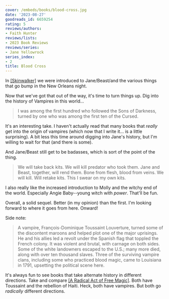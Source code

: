 ```yaml
---
cover: /embeds/books/blood-cross.jpg
date: '2023-08-27'
goodreads_id: 6659254
rating: 5
reviews/authors:
- Faith Hunter
reviews/lists:
- 2023 Book Reviews
reviews/series:
- Jane Yellowrock
series_index:
- 2
title: Blood Cross
---
```

In [[Skinwalker]]() we were introduced to Jane/Beast/and the various things that go bump in the New Orleans night. 

Now that we've got that out of the way, it's time to turn things up. Dig into the history of Vampires in this world...

> I was among the first hundred who followed the Sons of Darkness, turned by one who was among the first ten of the Cursed.

<!--more-->

It's an interesting take. I haven't actually read that many books that *really* get into the origin of vampires (which now that I write it... is a little surprising). A bit less this time around digging into Jane's history, but I'm willing to wait for that (and there is some). 

And Jane/Beast still get to be badasses, which is sort of the point of the thing. 

> We will take back kits. We will kill predator who took them. Jane and Beast, together, will rend them. Bone from flesh, blood from veins. We will kill. Will retake kits. This I swear on my own kits.

I also really like the increased introduction to Molly and the witchy end of the world. Especially Angie Baby--young witch with *power*. That'll be fun. 

Overall, a solid sequel. Better (in my opinion) than the first. I'm looking forward to where it goes from here. Onward!

Side note:

> A vampire, François-Dominique Toussaint Louverture, turned some of the discontent maroons and helped plot one of the major uprisings. He and his allies led a revolt under the Spanish flag that toppled the French colony. It was violent and brutal, with carnage on both sides. Some of the white landowners escaped to the U.S.; many more died, along with over ten thousand slaves. Three of the surviving vampire clans, including some who practiced blood magic, came to Louisiana in 1791, upsetting the political scene here.

It's always fun to see books that take alternate history in different directions. Take and compare [[A Radical Act of Free Magic]](). Both have Toussaint and the rebellion of Haiti. Heck, both have vampires. But both go *radically* different directions. 